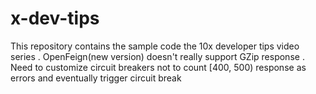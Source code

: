 # x-dev-tips
This repository contains the sample code the 10x developer tips video series 
. OpenFeign(new version) doesn't really support GZip response
. Need to customize circuit breakers not to count [400, 500) response as errors and eventually trigger circuit break
